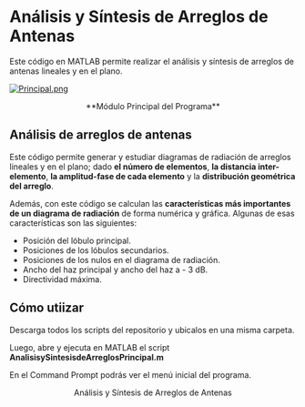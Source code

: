 # Análisis y Síntesis de Arreglos de Antenas
Este código en MATLAB permite realizar el análisis y síntesis de arreglos de antenas lineales y en el plano.

[![Principal.png](https://i.postimg.cc/g0dv0MhM/Principal.png)](https://postimg.cc/k21V1vf8)
<p align="center">
 **Módulo Principal del Programa**
</p>

## Análisis de arreglos de antenas
Este código permite generar y estudiar diagramas de radiación de arreglos lineales y en el plano; dado **el número de elementos**, **la distancia inter-elemento**, **la amplitud-fase de cada elemento** y la **distribución geométrica del arreglo**.

Además, con este código se calculan las **características más importantes de un diagrama de radiación** de forma numérica y gráfica. Algunas de esas características son las siguientes: 
- Posición del lóbulo principal.
- Posiciones de los lóbulos secundarios.
- Posiciones de los nulos en el diagrama de radiación.
- Ancho del haz principal y ancho del haz a - 3 dB.
- Directividad máxima.
  
## Cómo utiizar

Descarga todos los scripts del repositorio y ubicalos en una misma carpeta.

Luego, abre y ejecuta en MATLAB el script **AnalisisySintesisdeArreglosPrincipal.m**

En el Command Prompt podrás ver el menú inicial del programa.

<p align="center">
 Análisis y Síntesis de Arreglos de Antenas
</p>
